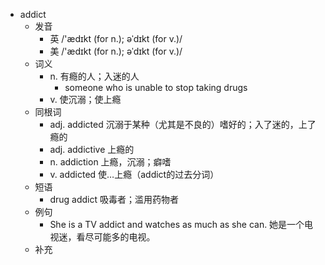 - addict
  - 发音
    - 英 /'ædɪkt (for n.); əˈdɪkt (for v.)/
    - 美 /'ædɪkt (for n.); əˈdɪkt (for v.)/
  - 词义
    - n. 有瘾的人；入迷的人
      - someone who is unable to stop taking drugs
    - v. 使沉溺；使上瘾
  - 同根词
    - adj. addicted 沉溺于某种（尤其是不良的）嗜好的；入了迷的，上了瘾的
    - adj. addictive 上瘾的
    - n. addiction 上瘾，沉溺；癖嗜
    - v. addicted 使…上瘾（addict的过去分词）
  - 短语
    - drug addict 吸毒者；滥用药物者
  - 例句
    - She is a TV addict and watches as much as she can. 她是一个电视迷，看尽可能多的电视。
  - 补充